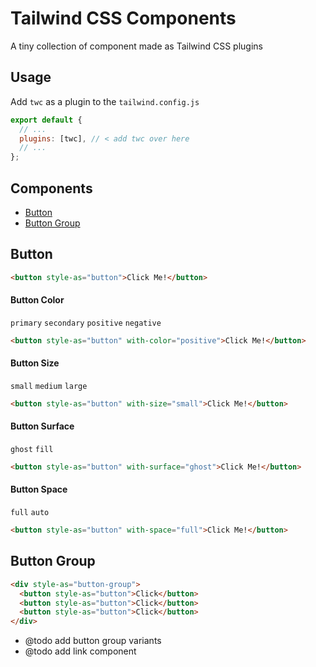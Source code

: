 # Tailwind CSS Components

A tiny collection of component made as Tailwind CSS plugins

## Usage

Add `twc` as a plugin to the `tailwind.config.js`

```js
export default {
  // ...
  plugins: [twc], // < add twc over here
  // ...
};
```

## Components

- [Button](#button)
- [Button Group](#button-group)

## Button

```html
<button style-as="button">Click Me!</button>
```

#### Button Color

`primary` `secondary` `positive` `negative`

```html
<button style-as="button" with-color="positive">Click Me!</button>
```

#### Button Size

`small` `medium` `large`

```html
<button style-as="button" with-size="small">Click Me!</button>
```

#### Button Surface

`ghost` `fill`

```html
<button style-as="button" with-surface="ghost">Click Me!</button>
```

#### Button Space

`full` `auto`

```html
<button style-as="button" with-space="full">Click Me!</button>
```

## Button Group

```html
<div style-as="button-group">
  <button style-as="button">Click</button>
  <button style-as="button">Click</button>
  <button style-as="button">Click</button>
</div>
```

- @todo add button group variants
- @todo add link component
